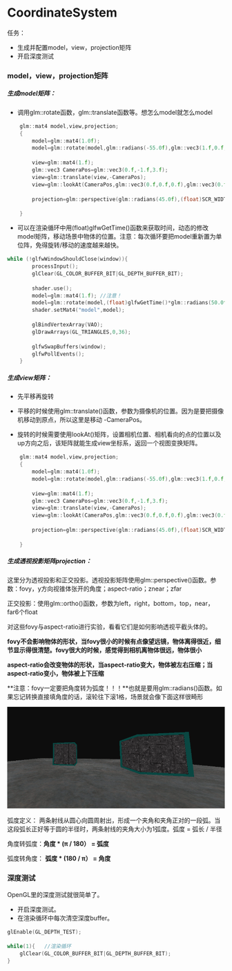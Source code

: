 # CoordinateSystem

任务：

- 生成并配置model，view，projection矩阵
- 开启深度测试

### model，view，projection矩阵

##### 生成model矩阵：

- 调用glm::rotate函数，glm::translate函数等。想怎么model就怎么model

```c++
	glm::mat4 model,view,projection;
    {
        model=glm::mat4(1.0f);
        model=glm::rotate(model,glm::radians(-55.0f),glm::vec3(1.f,0.f,0.f));//这里让物体绕(1.f,0.f,0.f)旋转-55度

        view=glm::mat4(1.f);
        glm::vec3 CameraPos=glm::vec3(0.f,-1.f,3.f);
        view=glm::translate(view,-CameraPos);
        view=glm::lookAt(CameraPos,glm::vec3(0.f,0.f,0.f),glm::vec3(0.f,1.0f,0.f));

        projection=glm::perspective(glm::radians(45.0f),(float)SCR_WIDTH/SCR_HEIGHT,0.1f,100.0f);

    }
```

- 可以在渲染循环中用(float)glfwGetTime()函数来获取时间，动态的修改model矩阵，移动场景中物体的位置。注意：每次循环要把model重新置为单位阵，免得旋转/移动的速度越来越快。

```c++
while (!glfwWindowShouldClose(window)){
        processInput();
        glClear(GL_COLOR_BUFFER_BIT|GL_DEPTH_BUFFER_BIT);

        shader.use();
        model=glm::mat4(1.f); //注意！
        model=glm::rotate(model,(float)glfwGetTime()*glm::radians(50.0f),glm::vec3(0.5f,1.f,0.f));
        shader.setMat4("model",model);
    
        glBindVertexArray(VAO);
        glDrawArrays(GL_TRIANGLES,0,36);

        glfwSwapBuffers(window);
        glfwPollEvents();
    }
```

##### 生成view矩阵：

- 先平移再旋转

- 平移的时候使用glm::translate()函数，参数为摄像机的位置。因为是要把摄像机移动到原点，所以这里是移动 -CameraPos。

- 旋转的时候需要使用lookAt()矩阵，设置相机位置、相机看向的点的位置以及up方向之后，该矩阵就能生成view坐标系，返回一个视图变换矩阵。

```c++
	glm::mat4 model,view,projection;
    {
        model=glm::mat4(1.0f);
        model=glm::rotate(model,glm::radians(-55.0f),glm::vec3(1.f,0.f,0.f));//这里让物体绕(1.f,0.f,0.f)旋转-55度

        view=glm::mat4(1.f);
        glm::vec3 CameraPos=glm::vec3(0.f,-1.f,3.f);
        view=glm::translate(view,-CameraPos);
        view=glm::lookAt(CameraPos,glm::vec3(0.f,0.f,0.f),glm::vec3(0.f,1.0f,0.f));

        projection=glm::perspective(glm::radians(45.0f),(float)SCR_WIDTH/SCR_HEIGHT,0.1f,100.0f);

    }
```

##### 生成透视投影矩阵projection：

这里分为透视投影和正交投影。透视投影矩阵使用glm::perspective()函数。参数：fovy，y方向视锥体张开的角度；aspect-ratio；znear；zfar

正交投影：使用glm::ortho()函数，参数为left，right，bottom，top，near，far6个float

对这些fovy与aspect-ratio进行实验，看看它们是如何影响透视平截头体的。

**fovy不会影响物体的形状，当fovy很小的时候有点像望远镜，物体离得很近，细节显示得很清楚。fovy很大的时候，感觉得到相机离物体很远，物体很小**

**aspect-ratio会改变物体的形状，当aspect-ratio变大，物体被左右压缩；当aspect-ratio变小，物体被上下压缩**

**注意：fovy一定要把角度转为弧度！！！**也就是要用glm::radians()函数。如果忘记转换直接填角度的话，滚轮往下滚1格，场景就会像下面这样很畸形

![mkdocs](images\perspectiveError.png)

弧度定义： 两条射线从圆心向圆周射出，形成一个夹角和夹角正对的一段弧。当这段弧长正好等于圆的半径时，两条射线的夹角大小为1弧度。弧度 = 弧长 / 半径

角度转弧度：**角度 \* (π / 180） = 弧度**

弧度转角度： **弧度 \* (180 / π） = 角度**

### 深度测试

OpenGL里的深度测试就很简单了。

- 开启深度测试。
- 在渲染循环中每次清空深度buffer。

```c++
glEnable(GL_DEPTH_TEST);  

while(1){   //渲染循环
	glClear(GL_COLOR_BUFFER_BIT|GL_DEPTH_BUFFER_BIT);
}
```
